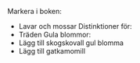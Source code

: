 Markera i boken:
- Lavar och mossar
Distinktioner för:
- Träden
Gula blommor:
- Lägg till skogskovall gul blomma
- Lägg till gatkamomill